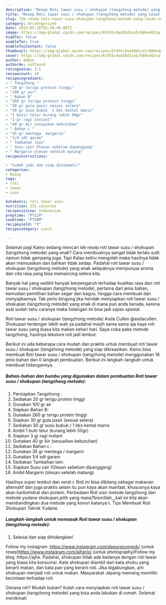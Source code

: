 ```yaml
---
description: "Resep Roti tawar susu / shokupan (tangzhong metode) yang Lezat Sekali, Buat Buka Puasa Enak Banget"
title: "Resep Roti tawar susu / shokupan (tangzhong metode) yang Lezat Sekali, Buat Buka Puasa Enak Banget"
slug: 726-resep-roti-tawar-susu-shokupan-tangzhong-metode-yang-lezat-sekali-buat-buka-puasa-enak-banget
category: Uncategorized
date: 2022-05-26T02:30:40.807Z
image: https://img-global.cpcdn.com/recipes/67455c4a428d1ce5/680x482cq70/roti-tawar-susu-shokupan-tangzhong-metode-foto-resep-utama.jpg
hideToc: false
enableToc: true
enableTocContent: false
thumbnail: https://img-global.cpcdn.com/recipes/67455c4a428d1ce5/680x482cq70/roti-tawar-susu-shokupan-tangzhong-metode-foto-resep-utama.jpg
cover: https://img-global.cpcdn.com/recipes/67455c4a428d1ce5/680x482cq70/roti-tawar-susu-shokupan-tangzhong-metode-foto-resep-utama.jpg
author: Admin
authorAv: notfound
ratingvalue: 3.5
reviewcount: 18
recipeingredient:
- " Tangzhong "
- "20 gr terigu protein tinggi"
- "100 gr air"
- " Bahan B"
- "260 gr terigu protein tinggi"
- "30 gr gula pasir sesuai selera"
- "30 gr susu bubuk  1 bks kental manis"
- "1 butir telur kurang lebih 50gr"
- "3 gr ragi instant"
- "40 gr Air sesuaikan kebutuhan"
- " Bahan c "
- "35 gr mentega  margarin"
- "1/4 sdt garam"
- " Tambahan lain"
- " Susu cair Olesan sebelum dipanggang"
- " Margarin olesan setelah matang"
recipeinstructions:

- "Sudah jadi dan siap dinikmati!"
categories:
- Resep
tags:
- roti
- tawar
- susu

katakunci: roti tawar susu 
nutrition: 251 calories
recipecuisine: Indonesian
preptime: "PT11M"
cooktime: "PT50M"
recipeyield: "3"
recipecategory: Lunch

---
```



Selamat pagi Kamu sedang mencari ide resep roti tawar susu / shokupan (tangzhong metode) yang enak? Cara membuatnya sangat tidak terlalu sulit namun tidak gampang juga. Tapi Kalau keliru mengolah maka hasilnya tidak akan memuaskan dan bahkan tidak sedap. Padahal roti tawar susu / shokupan (tangzhong metode) yang enak selayaknya mempunyai aroma dan cita rasa yang bisa memancing selera kita.


Banyak hal yang sedikit banyak berpengaruh terhadap kualitas rasa dari roti tawar susu / shokupan (tangzhong metode), pertama dari jenis bahan, kemudian pemilihan bahan segar dan bagus, hingga cara membuat dan menyajikannya. Tak perlu bingung jika hendak menyiapkan roti tawar susu / shokupan (tangzhong metode) yang enak di mana pun anda berada, karena asal sudah tahu caranya maka hidangan ini bisa jadi sajian spesial.

Roti tawar susu / shokupan (tangzhong metode) Asda Cullen @asdacullen. Shokupan terdenger lebih wah ya padahal masih sama sama aja kaya roti tawar susu yang biasa kita makan sehari hari. Saya coba pake metode tangzhong, hasilnya teksture roti jadi lembut.


Berikut ini ada beberapa cara mudah dan praktis untuk membuat roti tawar susu / shokupan (tangzhong metode) yang siap dikreasikan. Kamu bisa membuat Roti tawar susu / shokupan (tangzhong metode) menggunakan 16 jenis bahan dan 0 langkah pembuatan. Berikut ini langkah-langkah untuk membuat hidangannya.

<!--inarticleads1-->

##### Bahan-bahan dan bumbu yang digunakan dalam pembuatan Roti tawar susu / shokupan (tangzhong metode):

1. Persiapkan  Tangzhong :
1. Sediakan 20 gr terigu protein tinggi
1. Gunakan 100 gr air
1. Siapkan  Bahan B:
1. Gunakan 260 gr terigu protein tinggi
1. Siapkan 30 gr gula pasir (sesuai selera)
1. Sediakan 30 gr susu bubuk / 1 bks kental manis
1. Ambil 1 butir telur (kurang lebih 50gr)
1. Siapkan 3 gr ragi instant
1. Gunakan 40 gr Air (sesuaikan kebutuhan)
1. Sediakan  Bahan c :
1. Gunakan 35 gr mentega / margarin
1. Gunakan 1/4 sdt garam
1. Sediakan  Tambahan lain:
1. Siapkan  Susu cair (Olesan sebelum dipanggang)
1. Ambil  Margarin (olesan setelah matang)


Hasilnya super lembut dan serat r. Roti ini bisa dibilang sebagai makanan alternatif dan juga praktis selain itu pun kaya akan manfaat, khususnya kaya akan karbohidrat dan protein. Perbedaan Roti sisir metode tangzhong dan metode yudane shokupan,pilih yang mana?bismillah,,,kali ini kita akan membandingkan dua metode yang konon katanya t. Tips Membuat Roti Shokupan Teknik Yudane. 

<!--inarticleads2-->

##### Langkah-langkah untuk memasak Roti tawar susu / shokupan (tangzhong metode):


1. Selesai dan siap dihidangkan!

Follow my instagram :https://www.instagram.com/dapursicongok/ (untuk resep)https://www.instagram.com/ajheris/ (untuk photography)Follow my blog :https://ajhe. Padahal, shokupan tidak ada bedanya dengan roti tawar yang biasa kita konsumsi. Kata shokupan diambil dari kata shoku yang berarti makan, dan kata pan yang berarti roti. Jika digabungkan, arti shokupan menjadi roti untuk makan. Masyarakat Jepang memang memiliki kecintaan terhadap roti. 

Gimana nih? Mudah bukan? Itulah cara menyiapkan roti tawar susu / shokupan (tangzhong metode) yang bisa anda lakukan di rumah. Selamat menikmati
